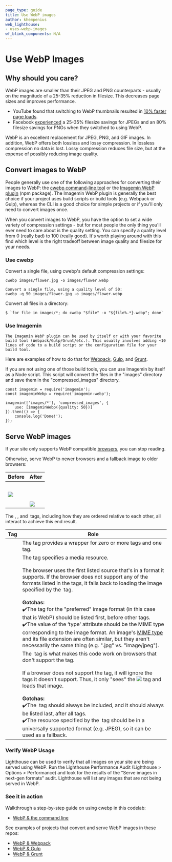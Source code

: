 ```yaml
---
page_type: guide
title: Use WebP images
author: khempenius
web_lighthouse:
- uses-webp-images
wf_blink_components: N/A
---
```


# Use WebP Images

## Why should you care?

WebP images are smaller than their JPEG and PNG counterparts - usually on the
magnitude of a 25-35% reduction in filesize. This decreases page sizes and
improves performance.

+  YouTube found that switching to WebP thumbnails resulted in [10%
    faster page loads](https://www.youtube.com/watch?v=rqXMwLbYEE4).
+  Facebook
    [experienced](https://code.fb.com/android/improving-facebook-on-android/) a
    25-35% filesize savings for JPEGs and an 80% filesize savings for PNGs when
    they switched to using WebP.

WebP is an excellent replacement for JPEG, PNG, and GIF images. In addition,
WebP offers both lossless and lossy compression. In lossless compression no data
is lost. Lossy compression reduces file size, but at the expense of possibly
reducing image quality.

## Convert images to WebP

People generally use one of the following approaches for converting their images
to WebP: the [cwebp command-line tool](https://developers.google.com/speed/webp/docs/using) or the [Imagemin WebP plugin](https://github.com/imagemin/imagemin-webp) (npm package).
The Imagemin WebP plugin is generally the best choice if your project uses build
scripts or build tools (e.g. Webpack or Gulp), whereas the CLI is a good choice
for simple projects or if you'll only need to convert images once.

When you convert images to WebP, you have the option to set a wide variety of
compression settings - but for most people the only thing you'll ever need to
care about is the quality setting. You can specify a quality level from 0
(really bad) to 100 (really good). It's worth playing around with this find
which level is the right tradeoff between image quality and filesize for your
needs.

### Use cwebp

Convert a single file, using cwebp's default compression settings:

    cwebp images/flower.jpg -o images/flower.webp

    Convert a single file, using a quality level of 50:
    cwebp -q 50 images/flower.jpg -o images/flower.webp

Convert all files in a directory:

    $ `for file in images/*; do cwebp "$file" -o "${file%.*}.webp"; done`

### Use Imagemin

    The Imagemin WebP plugin can be used by itself or with your favorite build tool (Webpack/Gulp/Grunt/etc.). This usually involves adding ~10 lines of code to a build script or the configuration file for your build tool. 

Here are examples of how to do that for
[Webpack](https://glitch.com/~webp-webpack),
[Gulp](https://glitch.com/~webp-gulp), and
[Grunt](https://glitch.com/~webp-grunt).

If you are not using one of those build tools, you can use Imagemin by itself as
a Node script. This script will convert the files in the "images" directory and
save them in the "compressed_images" directory.

    const imagemin = require('imagemin');
    const imageminWebp = require('imagemin-webp');

    imagemin(['images/*'], 'compressed_images', {
    	use: [imageminWebp({quality: 50})]
    }).then(() => {
    	console.log('Done!');
    });

## Serve WebP images

If your site only supports WebP compatible
[browsers](https://caniuse.com/#search=webp), you can stop reading.

Otherwise, serve WebP to newer browsers and a fallback image to older
browsers:

<table>
<thead>
<tr>
<th><strong>Before</strong></th>
<th><strong>After</strong></th>
</tr>
</thead>
<tbody>
<tr>
<td><img src="flower.jpg"/></td>
<td><picture><br>
<source type="image/webp" srcset="flower.webp"><br>
<source type="image/jpeg" srcset="flower.jpg"><br>
<img src="flower.jpg"><br>
</picture></td>
</tr>
</tbody>
</table>

The
[<picture>](https://developer.mozilla.org/en-US/docs/Web/HTML/Element/picture),
[<source>](https://developer.mozilla.org/en-US/docs/Web/HTML/Element/source),
and <img> tags, including how they are ordered relative to each other, all
interact to achieve this end result.

<table>
<thead>
<tr>
<th><strong>Tag</strong></th>
<th><strong>Role</strong></th>
</tr>
</thead>
<tbody>
<tr>
<td><picture></td>
<td>The <picture> tag provides a wrapper for zero or more <source> tags and one
<img> tag. </td>
</tr>
<tr>
<td><source></td>
<td>The <source> tag specifies a media resource.<br>
<br>
The browser uses the first listed source that's in a format it supports. If
the browser does not support any of the formats listed in the <source>
tags, it falls back to loading the image specified by the <img> tag.<br>
<br>
<strong>Gotchas:</strong><br>
✔️The <source> tag for the "preferred" image format (in this case that
is WebP) should be listed first, before other <source> tags.<br>
✔️The value of the ‘type' attribute should be the MIME type
corresponding to the image format. An image's <a
href="https://developer.mozilla.org/en-US/docs/Web/HTTP/Basics_of_HTTP/MIME_types/Complete_list_of_MIME_types">MIME
type</a> and its file extension are often similar, but they aren't
necessarily the same thing (e.g. ".jpg" vs. "image/jpeg").</td>
</tr>
<tr>
<td><img></td>
<td>The <img> tag is what makes this code work on browsers that don't support
the <picture> tag.<br>
<br>
If a browser does not support the <picture> tag, it will ignore the tags it
doesn't support. Thus, it only "sees" the <img src="flower.jpg"> tag and
loads that image.<br>
  <br>
<strong>Gotchas:</strong><br>
✔️The <img> tag should always be included, and it should always be
listed last, after all <source> tags.<br>
✔️The resource specified by the <img> tag should be in a universally
supported format (e.g. JPEG), so it can be used as a fallback.</td>
</tr>
</tbody>
</table>

### Verify WebP Usage

Lighthouse can be used to verify that all images on your site are being served
using WebP. Run the Lighthouse Performance Audit (Lighthouse > Options >
Performance) and look for the results of the "Serve images in next-gen formats"
audit. Lighthouse will list any images that are not being served in WebP.

### See it in action

Walkthrough a step-by-step guide on using cwebp in this codelab:

+  [WebP & the command line](./codelab-serve-images-webp.md)

See examples of projects that convert and serve WebP images in these repos:

+  [WebP & Webpack](https://glitch.com/~webp-webpack)
+  [WebP & Gulp](https://glitch.com/~webp-gulp)
+  [WebP & Grunt](https://glitch.com/~webp-grunt)
